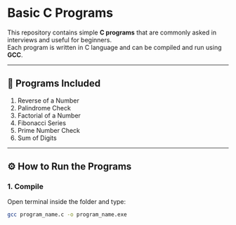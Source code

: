# Basic C Programs

This repository contains simple **C programs** that are commonly asked in interviews and useful for beginners.  
Each program is written in C language and can be compiled and run using **GCC**.

---

## 📂 Programs Included
1. Reverse of a Number  
2. Palindrome Check  
3. Factorial of a Number  
4. Fibonacci Series  
5. Prime Number Check  
6. Sum of Digits  

---

## ⚙️ How to Run the Programs

### 1. Compile
Open terminal inside the folder and type:
```bash
gcc program_name.c -o program_name.exe
